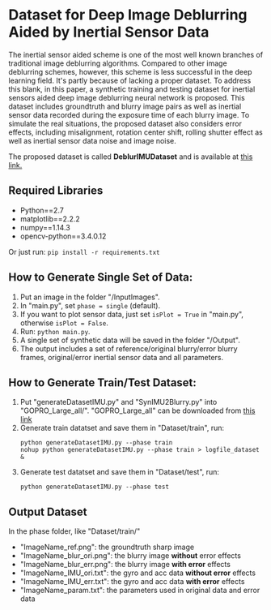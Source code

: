 # Dataset for Deep Image Deblurring Aided by Inertial Sensor Data
The inertial sensor aided scheme is one of the most well known branches of traditional image deblurring algorithms. Compared to other image deblurring schemes, however, this scheme is less successful in the deep learning field. It's partly because of lacking a proper dataset. To address this blank, in this paper, a synthetic training and testing dataset for inertial sensors aided deep image deblurring neural network is proposed. This dataset includes groundtruth and blurry image pairs as well as inertial sensor data recorded during the exposure time of each blurry image. To simulate the real situations, the proposed dataset also considers error effects, including misalignment, rotation center shift, rolling shutter effect as well as inertial sensor data noise and image noise. 

The proposed dataset is called **DeblurIMUDataset** and is available at [this link.](https://drive.google.com/file/d/18_PcNpadgxPOSaSpsUcFiTHpxNDmMtO3/view?usp=sharing)

## Required Libraries
- Python==2.7
- matplotlib==2.2.2
- numpy==1.14.3
- opencv-python==3.4.0.12
 
 Or just run: `pip install -r requirements.txt`

## How to Generate Single Set of Data: 
1. Put an image in the folder "/InputImages".
2. In "main.py", set `phase = single` (default).
3. If you want to plot sensor data, just set `isPlot = True` in "main.py", otherwise `isPlot = False`.
4. Run: `python main.py`.
5. A single set of synthetic data will be saved in the folder "/Output".
6. The output includes a set of reference/original blurry/error blurry frames, original/error inertial sensor data and 
all parameters.

## How to Generate Train/Test Dataset: 
1. Put "generateDatasetIMU.py" and "SynIMU2Blurry.py" into "GOPRO_Large_all/". "GOPRO_Large_all" can be downloaded from 
[this link](https://github.com/SeungjunNah/DeepDeblur_release) 
2. Generate train datatset and save them in "Dataset/train", run:
    ```buildoutcfg
    python generateDatasetIMU.py --phase train
    nohup python generateDatasetIMU.py --phase train > logfile_dataset &
 
    ```
3. Generate test datatset and save them in "Dataset/test", run:
    ```buildoutcfg
    python generateDatasetIMU.py --phase test
    ```
 ## Output Dataset
 In the phase folder, like "Dataset/train/"
 - "ImageName_ref.png": the groundtruth sharp image
 - "ImageName_blur_ori.png": the blurry image **without** error effects
 - "ImageName_blur_err.png": the blurry image **with error** effects
 - "ImageName_IMU_ori.txt": the gyro and acc data **without error** effects
 - "ImageName_IMU_err.txt": the gyro and acc data **with error** effects
 - "ImageName_param.txt": the parameters used in original data and error data